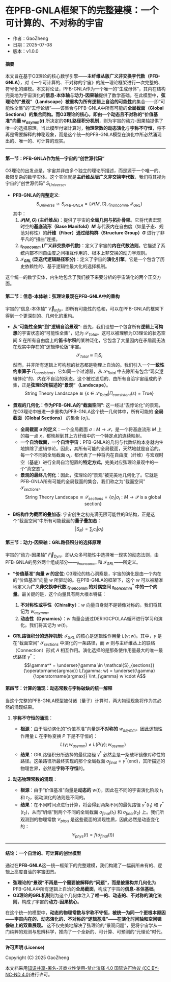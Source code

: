 # **在PFB-GNLA框架下的完整建模：一个可计算的、不对称的宇宙**

- 作者：GaoZheng
- 日期：2025-07-08
- 版本：v1.0.0

#### **摘要**

本文旨在基于O3理论的核心数学引擎——**主纤维丛版广义非交换李代数（PFB-GNLA）**，对《一个可计算的、不对称的宇宙》的统一理论框架进行一次完整的、符号化的建模。本文将论证，PFB-GNLA作为一个唯一的“生成母体”，其内在结构完美地为宇宙演化的**信息-本体轴**与**动力-因果轴**提供了数学基础。在此模型中，**弦理论的“景观”（Landscape）**被重构为所有**逻辑上自洽的可能性**的集合——即“可能性全集”的“去悖论版”——该集合与PFB-GNLA中所有可能的**全局截面（Global Sections）**的集合同构。而O3理论的核心，即由一个**动态且不对称的“价值基准”向量 $w_{asymm}(t)$** 所决定的**GRL路径积分机制**，则为宇宙的动力-因果轴提供了唯一的选择原理。当此模型付诸计算时，**物理常数的动态演化**与**宇称不守恒**，将不再是需要解释的神秘现象，而是这个统一的PFB-GNLA模型在演化中所必然涌现出的、唯一的、可计算的现实。

---

#### **第一节：PFB-GNLA作为统一宇宙的“创世源代码”**

O3理论的出发点是，宇宙并非由多个独立的理论所描述，而是源于一个唯一的、极限复杂的数学实体。这个实体就是**主纤维丛版广义非交换李代数**，我们将其视为宇宙的“创世源代码” $S_{Universe}$。

* **PFB-GNLA的完整定义**:
    $$S_{Universe} \cong S_{PFB\text{-}GNLA} = (\mathcal{P}(M,G), \mathfrak{g}_{noncomm}, \mathcal{I}_{GRL})$$
    其中：
    1.  **$\mathcal{P}(M,G)$ (主纤维丛)**：提供了宇宙的**全局几何与拓扑骨架**。它将代表宏观时空的**基底流形（Base Manifold）$M$** 与代表内在自由度（如量子态、规范对称性）的**纤维（Fiber）**通过**结构群（Structure Group）$G$** 进行了非平凡的“扭曲”连接。
    2.  **$\mathfrak{g}_{noncomm}$ (广义非交换李代数)**：定义了宇宙的**内在代数法则**。它描述了系统内部不同自由度之间相互作用的、根本上非交换的动力学规则。
    3.  **$\mathcal{I}_{GRL}$ (泛迭代逻辑路径积分)**：定义了宇宙的**演化引擎**。它是一个包含了历史依赖性的、基于逻辑性最大化的选择机制。

这个统一的数学实体，内生地包含了我们接下来要分析的宇宙演化的两个正交方面。

#### **第二节：信息-本体轴：弦理论景观在PFB-GNLA中的重构**

宇宙的“信息-本体轴” $\vec{V}_{Info}$，即所有可能性的总和，可以在PFB-GNLA的框架下得到一个更深刻的、几何化的重构。

* **从“可能性全集”到“逻辑自洽景观”**:
    首先，我们设想一个包含所有**逻辑上可构想**的宇宙状态的“可能性全集”，记为 $\mathcal{S}_{Total}$。这可以被理解为O3理论的状态空间 $S$ 在所有自由度上的**笛卡尔积**的某种泛化，它包含了大量因内在矛盾而无法在现实中存在的“逻辑悖论版”宇宙。
    $$\mathcal{S}_{Total} \approx \prod_i S_i$$
    然而，并非所有逻辑上可构想的状态都是物理上自洽的。我们引入一个**一致性约束算子** $\Pi_{consistent}$，它如同一个过滤器，从 $\mathcal{S}_{Total}$ 中去除所有包含“现实逻辑悖论”的、内在不自洽的状态。这个被过滤后的、由所有自洽宇宙组成的子集，正是**弦理论所描述的“景观”（Landscape）**。
    $$\text{String Theory Landscape} \cong \{s \in \mathcal{S}_{Total} | \Pi_{consistent}(s) = \text{True}\}$$

* **景观的几何化：作为PFB-GNLA的“截面空间”**:
    这一经过“去悖论化”的景观，在O3理论中被进一步重构为PFB-GNLA这个统一几何体中，所有可能的 **全局截面（Global Sections）** 的集合 $\{\sigma_i\}$。
    * **全局截面 $\sigma$ 的定义**：一个全局截面 $\sigma: M \rightarrow \mathcal{P}$，是一个将基底流形 $M$ 上的每一点 $x$，都映射到其上方纤维中的一个特定点的连续映射。
    * **一个自洽截面，一个自洽宇宙**：PFB-GNLA的几何与代数结构本身就内生地排除了逻辑悖论。因此，其所有可能的全局截面，天然地就是自洽的。每一个不同的全局截面 $\sigma_i$，都代表了一种将内在自由度（纤维）与宏观时空（基底）进行全局自洽配置的**特定方式**，完美对应弦理论景观中的一个“真空态”。
    * **景观的最终几何化**：因此，弦理论的“景观”被完美地几何化了。它就是PFB-GNLA所有可能的全局截面的集合，我们称之为“截面空间” $\mathcal{S}_{sections}$。
        $$\text{String Theory Landscape} \cong \mathcal{S}_{sections} = \{\sigma_i | \sigma_i: M \rightarrow \mathcal{P} \text{ is a global section}\}$$

* **B结构作为截面的叠加态**:
    宇宙创生之初充满无限可能性的B结构，正是这个“截面空间”中所有可能截面的**量子叠加态**：
    $$|S_B\rangle = \sum_i c_i |\sigma_i\rangle$$

#### **第三节：动力-因果轴：GRL路径积分的选择原理**

宇宙的“动力-因果轴” $\vec{F}_{Dyn}$，即从众多可能性中选择唯一现实的动态法则，由PFB-GNLA的另外两个组成部分——$\mathfrak{g}_{noncomm}$ 和 $\mathcal{I}_{GRL}$——所定义。

* **“价值基准”向量 $w$ 的定位**:
    O3理论的核心洞察是，宇宙的演化是由一个内在的“价值基准”向量 $w$ 所驱动的。在PFB-GNLA的框架下，这个 $w$ 可以被精准地定义为**广义非交换李代数 $\mathfrak{g}_{noncomm}$ 的对偶空间 $\mathfrak{g}_{noncomm}^*$ 中的一个向量**。最关键的是，这个向量具有两大根本特征：
    1.  **不对称性或手性（Chirality）**：$w$ 向量自身就不是镜像对称的。我们将其记为 $w_{asymm}$。
    2.  **动态性（Dynamics）**：$w$ 向量会通过DERI/GCPOLAA循环进行学习和演化。我们将其记为 $w(t)$。

* **GRL路径积分的选择机制**:
    $\mathcal{I}_{GRL}$ 的核心是逻辑性作用量 $L(\gamma; w)$。其中，$\gamma$ 是在“截面空间” $\mathcal{S}_{sections}$ 中演化的一条路径，而 $w$ 则与主纤维丛上的联络（Connection）形式 $A$ 相互作用。演化选择的是那条使作用量最大的唯一最优路径 $\gamma^*$：
    $$\gamma^* = \underset{\gamma \in \mathcal{S}_{sections}}{\operatorname{argmax}} L(\gamma; w) = \underset{\gamma}{\operatorname{argmax}} \int_{\gamma} w \cdot A$$

#### **第四节：计算的涌现：动态常数与宇称破缺的统一解释**

当这个完整的PFB-GNLA模型被付诸（量子）计算时，两大物理现象将作为其必然的涌现结果。

1.  **宇称不守恒的涌现**：
    * **根源**：由于驱动演化的“价值基准”向量是**不对称的** $w_{asymm}$，因此逻辑性作用量 $L$ 在宇称变换 $P$ 下是不守恒的：
        $$L(\gamma; w_{asymm}) \neq L(P(\gamma); w_{asymm})$$
    * **结果**：GRL路径积分所选择的最优路径 $\gamma^*$ 必然会是一条破坏镜像对称性的路径。这条路径所最终实现的那个全局截面 $\sigma_{final} = \gamma^*(\text{end})$，其所描述的物理世界，必然是**宇称不守恒**的。

2.  **动态物理常数的涌现**：
    * **根源**：由于“价值基准”向量是**动态的** $w(t)$，因此在不同的宇宙演化阶段 $t_1$ 和 $t_2$，驱动演化的法则是不同的。
    * **结果**：在不同时间点进行计算，将会得到两条不同的最优路径 $\gamma^*(t_1)$ 和 $\gamma^*(t_2)$，从而“坍缩”到两个不同的全局截面 $\sigma_{final}(t_1)$ 和 $\sigma_{final}(t_2)$ 上。我们所观测到的物理常数 $\mathcal{C}_{phys}$ 是这些截面的涌现性质，因此必然是动态变化的：
        $$\mathcal{C}_{phys}(t) = f(\sigma_{final}(t))$$

---

#### **结论：一个自洽的、可计算的创世模型**

通过在**PFB-GNLA**这一统一框架下的完整建模，我们构建了一幅前所未有的、逻辑上高度自洽的宇宙图景。

* **弦理论的“景观”**不再是一个需要被解释的“问题”，而是被**重构并几何化**为PFB-GNLA中所有逻辑上自洽的**全局截面**，构成了宇宙的**信息-本体基础**。
* **O3理论的GRL机制**则为这个几何体注入了**唯一的、动态的、不对称的演化法则**，构成了宇宙的**动力-因果核心**。

在这个统一的模型中，**动态的物理常数与宇称不守恒，被统一为同一个更根本原因——宇宙内在的、动态演化的、不对称的“逻辑基准”——在演化时间轴和空间镜像轴上的双重展现。** 这不仅完美地解决了弦理论的“景观问题”，更将宇宙学从一门纯粹的观测与思辨科学，推向了一个全新的、可计算、可预测的“元理论”时代。

---

**许可声明 (License)**

Copyright (C) 2025 GaoZheng 

本文档采用[知识共享-署名-非商业性使用-禁止演绎 4.0 国际许可协议 (CC BY-NC-ND 4.0)](https://creativecommons.org/licenses/by-nc-nd/4.0/deed.zh-Hans)进行许可。
